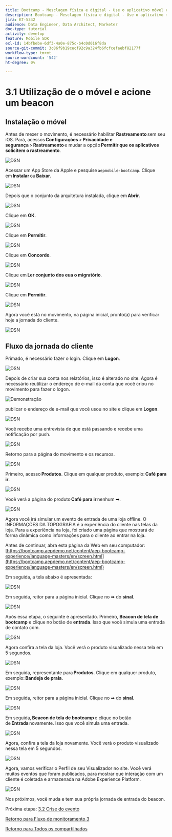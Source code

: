```yaml
---
title: Bootcamp - Mesclagem física e digital - Use o aplicativo móvel e acione uma entrada por beacon - Brasil
description: Bootcamp - Mesclagem física e digital - Use o aplicativo móvel e acione uma entrada por beacon - Brasil
jira: KT-5342
audience: Data Engineer, Data Architect, Marketer
doc-type: tutorial
activity: develop
feature: Mobile SDK
exl-id: 14bfbebe-6df3-4a0e-875c-b4c0d016f8da
source-git-commit: 3c86f9b19cecf92c9a324fb6fcfcefaebf82177f
workflow-type: tm+mt
source-wordcount: '542'
ht-degree: 0%

---
```


# 3.1 Utilização de o móvel e acione um beacon

## Instalação o móvel

Antes de mexer o movimento, é necessário habilitar **Rastreamento** sem seu iOS. Pará, acessos **Configurações** > **Privacidade e segurança** > **Rastreamento** e mudar a opção **Permitir que os aplicativos solicitem o rastreamento**.

![DSN](./../uc3/images/app4.png)

Acessar um App Store da Apple e pesquise `aepmobile-bootcamp`. Clique em **Instalar** ou **Baixar**.

![DSN](./../uc3/images/app1.png)

Depois que o conjunto da arquitetura instalada, clique em **Abrir**.

![DSN](./../uc3/images/app2.png)

Clique em **OK**.

![DSN](./../uc3/images/app9.png)

Clique em **Permitir**.

![DSN](./../uc3/images/app3.png)

Clique em **Concordo**.

![DSN](./../uc3/images/app7.png)

Clique em **Ler conjunto dos eua o migratório**.

![DSN](./../uc3/images/app8.png)

Clique em **Permitir**.

![DSN](./../uc3/images/app5.png)

Agora você está no movimento, na página inicial, pronto(a) para verificar hoje a jornada do cliente.

![DSN](./../uc3/images/app12.png)

## Fluxo da jornada do cliente

Primado, é necessário fazer o login. Clique em **Logon**.

![DSN](./images/app13.png)

Depois de criar sua conta nos relatórios, isso é alterado no site. Agora é necessário reutilizar o endereço de e-mail da conta que você criou no movimento para fazer o logon.

![Demonstração](./images/pv1.png)

publicar o endereço de e-mail que você usou no site e clique em **Logon**.

![DSN](./images/app14.png)

Você recebe uma entrevista de que está passando e recebe uma notificação por push.

![DSN](./images/app15.png)

Retorno para a página do movimento e os recursos.

![DSN](./images/app17.png)

Primeiro, acesso **Produtos**. Clique em qualquer produto, exemplo: **Café para ir**.

![DSN](./images/app19.png)

Você verá a página do produto **Café para ir** nenhum ➡.

![DSN](./images/app20.png)

Agora você irá simular um evento de entrada de uma loja offline. O INFORMAÇÕES DA TOPOGRAFIA é a experiência do cliente nas telas da loja. Para a experiência na loja, foi criado uma página que mostrará de forma dinâmica como informações para o cliente ao entrar na loja.

Antes de continuar, abra esta página da Web em seu computador: [https://bootcamp.aepdemo.net/content/aep-bootcamp-experience/language-masters/en/screen.html](https://bootcamp.aepdemo.net/content/aep-bootcamp-experience/language-masters/en/screen.html)

Em seguida, a tela abaixo é apresentada:

![DSN](./images/screen1.png)

Em seguida, reitor para a página inicial. Clique no ➡ do **sinal**.

![DSN](./images/app23.png)

Após essa etapa, o seguinte é apresentado. Primeiro, **Beacon de tela de bootcamp** e clique no botão de **entrada**. Isso que você simula uma entrada de contato com.

![DSN](./images/app21.png)

Agora confira a tela da loja. Você verá o produto visualizado nessa tela em 5 segundos.

![DSN](./images/screen2.png)

Em seguida, representante para **Produtos**. Clique em qualquer produto, exemplo: **Bandeja de praia**.

![DSN](./images/app22.png)

Em seguida, reitor para a página inicial. Clique no ➡ do **sinal**.

![DSN](./images/app23.png)

Em seguida, **Beacon de tela de bootcamp** e clique no botão de **Entrada** novamente. Isso que você simula uma entrada.

![DSN](./images/app21.png)

Agora, confira a tela da loja novamente. Você verá o produto visualizado nessa tela em 5 segundos.

![DSN](./images/screen3.png)

Agora, vamos verificar o Perfil de seu Visualizador no site. Você verá muitos eventos que foram publicados, para mostrar que interação com um cliente é coletada e armazenada na Adobe Experience Platform.

![DSN](./images/screen4.png)

Nos próximos, você muda e tem sua própria jornada de entrada do beacon.

Próxima etapa: [3.2 Crise do evento](./ex2.md)

[Retorno para Fluxo de monitoramento 3](./uc3.md)

[Retorno para Todos os compartilhados](../../overview.md)
